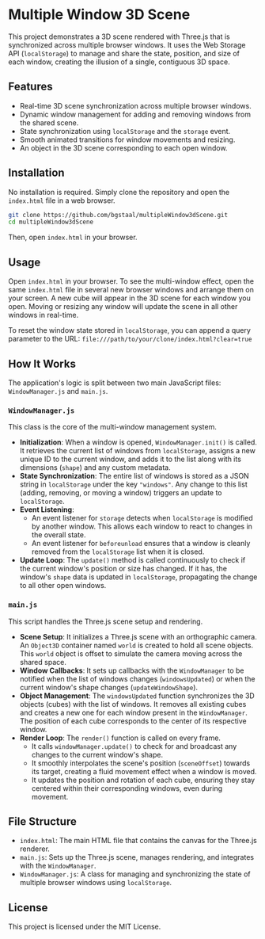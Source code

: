 # Multiple Window 3D Scene

This project demonstrates a 3D scene rendered with Three.js that is synchronized across multiple browser windows. It uses the Web Storage API (`localStorage`) to manage and share the state, position, and size of each window, creating the illusion of a single, contiguous 3D space.

## Features

- Real-time 3D scene synchronization across multiple browser windows.
- Dynamic window management for adding and removing windows from the shared scene.
- State synchronization using `localStorage` and the `storage` event.
- Smooth animated transitions for window movements and resizing.
- An object in the 3D scene corresponding to each open window.

## Installation

No installation is required. Simply clone the repository and open the `index.html` file in a web browser.

```bash
git clone https://github.com/bgstaal/multipleWindow3dScene.git
cd multipleWindow3dScene
```

Then, open `index.html` in your browser.

## Usage

Open `index.html` in your browser. To see the multi-window effect, open the same `index.html` file in several new browser windows and arrange them on your screen. A new cube will appear in the 3D scene for each window you open. Moving or resizing any window will update the scene in all other windows in real-time.

To reset the window state stored in `localStorage`, you can append a query parameter to the URL:
`file:///path/to/your/clone/index.html?clear=true`

## How It Works

The application's logic is split between two main JavaScript files: `WindowManager.js` and `main.js`.

### `WindowManager.js`

This class is the core of the multi-window management system.

- **Initialization**: When a window is opened, `WindowManager.init()` is called. It retrieves the current list of windows from `localStorage`, assigns a new unique ID to the current window, and adds it to the list along with its dimensions (`shape`) and any custom metadata.
- **State Synchronization**: The entire list of windows is stored as a JSON string in `localStorage` under the key `"windows"`. Any change to this list (adding, removing, or moving a window) triggers an update to `localStorage`.
- **Event Listening**:
  - An event listener for `storage` detects when `localStorage` is modified by another window. This allows each window to react to changes in the overall state.
  - An event listener for `beforeunload` ensures that a window is cleanly removed from the `localStorage` list when it is closed.
- **Update Loop**: The `update()` method is called continuously to check if the current window's position or size has changed. If it has, the window's `shape` data is updated in `localStorage`, propagating the change to all other open windows.

### `main.js`

This script handles the Three.js scene setup and rendering.

- **Scene Setup**: It initializes a Three.js scene with an orthographic camera. An `Object3D` container named `world` is created to hold all scene objects. This `world` object is offset to simulate the camera moving across the shared space.
- **Window Callbacks**: It sets up callbacks with the `WindowManager` to be notified when the list of windows changes (`windowsUpdated`) or when the current window's shape changes (`updateWindowShape`).
- **Object Management**: The `windowsUpdated` function synchronizes the 3D objects (cubes) with the list of windows. It removes all existing cubes and creates a new one for each window present in the `WindowManager`. The position of each cube corresponds to the center of its respective window.
- **Render Loop**: The `render()` function is called on every frame.
  - It calls `windowManager.update()` to check for and broadcast any changes to the current window's shape.
  - It smoothly interpolates the scene's position (`sceneOffset`) towards its target, creating a fluid movement effect when a window is moved.
  - It updates the position and rotation of each cube, ensuring they stay centered within their corresponding windows, even during movement.

## File Structure

- `index.html`: The main HTML file that contains the canvas for the Three.js renderer.
- `main.js`: Sets up the Three.js scene, manages rendering, and integrates with the `WindowManager`.
- `WindowManager.js`: A class for managing and synchronizing the state of multiple browser windows using `localStorage`.

## License

This project is licensed under the MIT License.
